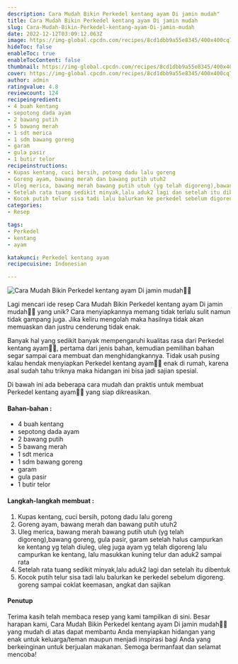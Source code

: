 ```yaml
---
description: Cara Mudah Bikin Perkedel kentang ayam Di jamin mudah"
title: Cara Mudah Bikin Perkedel kentang ayam Di jamin mudah
slug: Cara-Mudah-Bikin-Perkedel-kentang-ayam-Di-jamin-mudah
date: 2022-12-12T03:09:12.063Z
image: https://img-global.cpcdn.com/recipes/8cd1dbb9a55e8345/400x400cq70/photo.jpg
hideToc: false
enableToc: true
enableTocContent: false
thumbnail: https://img-global.cpcdn.com/recipes/8cd1dbb9a55e8345/400x400cq70/photo.jpg
cover: https://img-global.cpcdn.com/recipes/8cd1dbb9a55e8345/400x400cq70/photo.jpg
author: admin
ratingvalue: 4.8
reviewcount: 124
recipeingredient:
- 4 buah kentang
- sepotong dada ayam
- 2 bawang putih
- 5 bawang merah
- 1 sdt merica
- 1 sdm bawang goreng
- garam
- gula pasir
- 1 butir telor
recipeinstructions:
- Kupas kentang, cuci bersih, potong dadu lalu goreng
- Goreng ayam, bawang merah dan bawang putih utuh2
- Uleg merica, bawang merah bawang putih utuh (yg telah digoreng),bawang goreng, gula pasir, garam setelah halus campurkan ke kentang yg telah diuleg, uleg juga ayam yg telah digoreng lalu campurkan ke kentang, lalu masukkan kuning telur dan aduk2 sampai rata
- Setelah rata tuang sedikit minyak,lalu aduk2 lagi dan setelah itu dibentuk
- Kocok putih telur sisa tadi lalu balurkan ke perkedel sebelum digoreng. goreng sampai coklat keemasan, angkat dan sajikan
categories:
- Resep

tags:
- Perkedel
- kentang
- ayam

katakunci: Perkedel kentang ayam
recipecuisine: Indonesian

---
```


![Cara Mudah Bikin Perkedel kentang ayam Di jamin mudah👩‍🍳](https://img-global.cpcdn.com/recipes/8cd1dbb9a55e8345/400x400cq70/photo.jpg)

Lagi mencari ide resep Cara Mudah Bikin Perkedel kentang ayam Di jamin mudah👩‍🍳 yang unik? Cara menyiapkannya memang tidak terlalu sulit namun tidak gampang juga. Jika keliru mengolah maka hasilnya tidak akan memuaskan dan justru cenderung tidak enak.

Banyak hal yang sedikit banyak mempengaruhi kualitas rasa dari Perkedel kentang ayam👩‍🍳, pertama dari jenis bahan, kemudian pemilihan bahan segar sampai cara membuat dan menghidangkannya. Tidak usah pusing kalau hendak menyiapkan Perkedel kentang ayam👩‍🍳 enak di rumah, karena asal sudah tahu triknya maka hidangan ini bisa jadi sajian spesial.

Di bawah ini ada beberapa cara mudah dan praktis untuk membuat Perkedel kentang ayam👩‍🍳 yang siap dikreasikan.

<!--inarticleads1-->

#### Bahan-bahan :

- 4 buah kentang
- sepotong dada ayam
- 2 bawang putih
- 5 bawang merah
- 1 sdt merica
- 1 sdm bawang goreng
- garam
- gula pasir
- 1 butir telor

<!--inarticleads2-->

#### Langkah-langkah membuat :

1. Kupas kentang, cuci bersih, potong dadu lalu goreng
1. Goreng ayam, bawang merah dan bawang putih utuh2
1. Uleg merica, bawang merah bawang putih utuh (yg telah digoreng),bawang goreng, gula pasir, garam setelah halus campurkan ke kentang yg telah diuleg, uleg juga ayam yg telah digoreng lalu campurkan ke kentang, lalu masukkan kuning telur dan aduk2 sampai rata
1. Setelah rata tuang sedikit minyak,lalu aduk2 lagi dan setelah itu dibentuk
1. Kocok putih telur sisa tadi lalu balurkan ke perkedel sebelum digoreng. goreng sampai coklat keemasan, angkat dan sajikan

#### Penutup

Terima kasih telah membaca resep yang kami tampilkan di sini. Besar harapan kami, Cara Mudah Bikin Perkedel kentang ayam Di jamin mudah👩‍🍳 yang mudah di atas dapat membantu Anda menyiapkan hidangan yang enak untuk keluarga/teman maupun menjadi inspirasi bagi Anda yang berkeinginan untuk berjualan makanan. Semoga bermanfaat dan selamat mencoba!